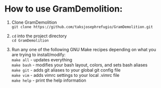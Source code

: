 # How to use GramDemolition:
1. Clone GramDemolition  
`git clone https://github.com/taksjosephrefugio/GramDemolition.git`

2. `cd` into the project directory  
`cd GramDemolition`

3. Run any one of the following GNU Make recipes depending on what you are trying to install/modify:  
`make all`   - updates everything  
`make bash`  - modifies your bash layout, colors, and sets bash aliases  
`make git`   - adds git aliases to your global git config file  
`make vim`   - adds vimrc settings to your local .vimrc file  
`make help`  - print the help information  

